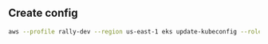 ## Create config
```bash
aws --profile rally-dev --region us-east-1 eks update-kubeconfig --role-arn arn:aws:iam::144137586169:role/k8s-ops-access --name eks-staging-cje-k8s --alias cje-staging
```
<!--stackedit_data:
eyJoaXN0b3J5IjpbLTE2NDEyNzg0NzFdfQ==
-->